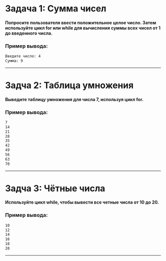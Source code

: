 # Задача 1: Сумма чисел
#### Попросите пользователя ввести положительное целое число. Затем используйте цикл for или while для вычисления суммы всех чисел от 1 до введенного числа.
### Пример вывода:
```bash
Введите число: 4
Сумма: 9
```
___

# Задча 2: Таблица умножения
#### Выведите таблицу умножения для числа 7, используя цикл for.
### Пример вывода:
```bash
7
14
21
28
35
42
49
56
63
70
```
___
# Задча 3: Чётные числа
#### Используйте цикл while, чтобы вывести все четные числа от 10 до 20.
### Пример вывода:
```bash
10
12
14
16
18
20
```
___